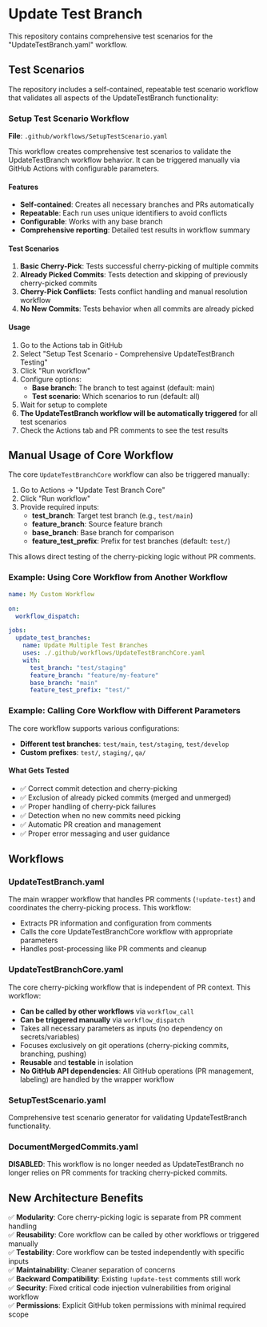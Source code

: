 # Update Test Branch

This repository contains comprehensive test scenarios for the "UpdateTestBranch.yaml" workflow.

## Test Scenarios

The repository includes a self-contained, repeatable test scenario workflow that validates all aspects of the UpdateTestBranch functionality:

### Setup Test Scenario Workflow

**File**: `.github/workflows/SetupTestScenario.yaml`

This workflow creates comprehensive test scenarios to validate the UpdateTestBranch workflow behavior. It can be triggered manually via GitHub Actions with configurable parameters.

#### Features

- **Self-contained**: Creates all necessary branches and PRs automatically
- **Repeatable**: Each run uses unique identifiers to avoid conflicts
- **Configurable**: Works with any base branch
- **Comprehensive reporting**: Detailed test results in workflow summary

#### Test Scenarios

1. **Basic Cherry-Pick**: Tests successful cherry-picking of multiple commits
2. **Already Picked Commits**: Tests detection and skipping of previously cherry-picked commits
3. **Cherry-Pick Conflicts**: Tests conflict handling and manual resolution workflow
4. **No New Commits**: Tests behavior when all commits are already picked

#### Usage

1. Go to the Actions tab in GitHub
2. Select "Setup Test Scenario - Comprehensive UpdateTestBranch Testing"
3. Click "Run workflow"
4. Configure options:
   - **Base branch**: The branch to test against (default: main)
   - **Test scenario**: Which scenarios to run (default: all)
5. Wait for setup to complete
6. **The UpdateTestBranch workflow will be automatically triggered** for all test scenarios
7. Check the Actions tab and PR comments to see the test results

## Manual Usage of Core Workflow

The core `UpdateTestBranchCore` workflow can also be triggered manually:

1. Go to Actions → "Update Test Branch Core"
2. Click "Run workflow" 
3. Provide required inputs:
   - **test_branch**: Target test branch (e.g., `test/main`)
   - **feature_branch**: Source feature branch  
   - **base_branch**: Base branch for comparison
   - **feature_test_prefix**: Prefix for test branches (default: `test/`)

This allows direct testing of the cherry-picking logic without PR comments.

### Example: Using Core Workflow from Another Workflow

```yaml
name: My Custom Workflow

on:
  workflow_dispatch:

jobs:
  update_test_branches:
    name: Update Multiple Test Branches
    uses: ./.github/workflows/UpdateTestBranchCore.yaml
    with:
      test_branch: "test/staging"
      feature_branch: "feature/my-feature" 
      base_branch: "main"
      feature_test_prefix: "test/"
```

### Example: Calling Core Workflow with Different Parameters

The core workflow supports various configurations:
- **Different test branches**: `test/main`, `test/staging`, `test/develop`
- **Custom prefixes**: `test/`, `staging/`, `qa/`

#### What Gets Tested

- ✅ Correct commit detection and cherry-picking
- ✅ Exclusion of already picked commits (merged and unmerged)
- ✅ Proper handling of cherry-pick failures
- ✅ Detection when no new commits need picking
- ✅ Automatic PR creation and management
- ✅ Proper error messaging and user guidance

## Workflows

### UpdateTestBranch.yaml
The main wrapper workflow that handles PR comments (`!update-test`) and coordinates the cherry-picking process. This workflow:
- Extracts PR information and configuration from comments
- Calls the core UpdateTestBranchCore workflow with appropriate parameters
- Handles post-processing like PR comments and cleanup

### UpdateTestBranchCore.yaml
The core cherry-picking workflow that is independent of PR context. This workflow:
- **Can be called by other workflows** via `workflow_call`
- **Can be triggered manually** via `workflow_dispatch` 
- Takes all necessary parameters as inputs (no dependency on secrets/variables)
- Focuses exclusively on git operations (cherry-picking commits, branching, pushing)
- **Reusable** and **testable** in isolation
- **No GitHub API dependencies**: All GitHub operations (PR management, labeling) are handled by the wrapper workflow

### SetupTestScenario.yaml  
Comprehensive test scenario generator for validating UpdateTestBranch functionality.

### DocumentMergedCommits.yaml
**DISABLED**: This workflow is no longer needed as UpdateTestBranch no longer relies on PR comments for tracking cherry-picked commits.

## New Architecture Benefits

✅ **Modularity**: Core cherry-picking logic is separate from PR comment handling  
✅ **Reusability**: Core workflow can be called by other workflows or triggered manually  
✅ **Testability**: Core workflow can be tested independently with specific inputs  
✅ **Maintainability**: Cleaner separation of concerns  
✅ **Backward Compatibility**: Existing `!update-test` comments still work  
✅ **Security**: Fixed critical code injection vulnerabilities from original workflow  
✅ **Permissions**: Explicit GitHub token permissions with minimal required scope  
